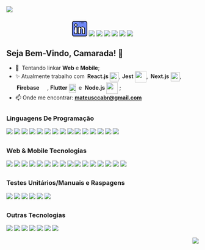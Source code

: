<div>
    <img src="https://github.com/Cabraiz/Cabraiz/assets/47371964/84718474-9686-4f33-81da-c0ca2a1e457a" style="max-width: 100%;">
    <h4 dir="auto"> </h4>
    <p align="center" dir="auto>
    <a href="https://www.linkedin.com/in/cabraiz/" rel="nofollow"><img src="https://raw.githubusercontent.com/8bithemant/8bithemant/master/linkedin.png?raw=true" style="width: 40px"></a>
    <img src="https://github.com/Cabraiz/Cabraiz/assets/47371964/b1b4f3c9-0553-4367-adfa-44958c40c7b2" style="width: 1%"></a>
    <a href="mailto:mateusccabr@gmail.com?subject=Hey%20Mateus!&body=Let's%20Start%3F"><img src="https://github.com/Cabraiz/Cabraiz/assets/47371964/0b8e16b8-0043-4573-82bd-ef10dbf0eca0" style="width: 40px"></a>
    <img src="https://github.com/Cabraiz/Cabraiz/assets/47371964/b1b4f3c9-0553-4367-adfa-44958c40c7b2" style="width: 1%"></a>
    <a href="https://www.instagram.com/cabraiz/" rel="nofollow"><img src="https://github.com/Cabraiz/Cabraiz/assets/47371964/700b1225-973a-42b1-aaf4-dc87772df3cb" style="width: 40px"></a>
    <img src="https://github.com/Cabraiz/Cabraiz/assets/47371964/b1b4f3c9-0553-4367-adfa-44958c40c7b2" style="width: 1%"></a>
    <a href="https://www.tiktok.com/@cabraiz" rel="nofollow"><img src="https://cdn3.iconfinder.com/data/icons/colorful-guache-social-media-logos-1/159/social-media_tiktok-512.png" style="width: 40px"></a>
    <h2 dir="auto">Seja Bem-Vindo, Camarada! 🤝</h2>
    <ul dir="auto">
    <li><g-emoji class="g-emoji" alias="seedling" >📱</g-emoji> &nbsp;Tentando linkar <strong>Web</strong> e <strong>Mobile</strong>;</li>
    <li><g-emoji class="g-emoji" alias="sparkles" >✨</g-emoji> Atualmente trabalho com 
    <strong>&nbsp;React.js</strong>
    <img align="center" height="24" width="24" src="https://camo.githubusercontent.com/cda2bff49eb0cd388393e08dd91cc3cf461f095e387d3fdcb8648ab0418010aa/68747470733a2f2f692e67697068792e636f6d2f6d656469612f654e41736a4f353574506267616f72376d612f323030772e77656270" style="max-width: 100%;">,
    <strong>Jest</strong>
    <img align="center" height="30" width="30" src="https://user-images.githubusercontent.com/47371964/214415268-3c63174b-d209-480d-a6e2-f39b71923069.svg" style="max-width: 100%;">,
    <strong>&nbsp;Next.js</strong>
    <img align="center" height="24" width="24" src="https://user-images.githubusercontent.com/47371964/214419003-5a9bfa22-543a-4c4a-b2ed-24cdf76879b3.svg">,
    <strong>&nbsp;Firebase</strong>
    <img align="center" height="25" width="17" src="https://user-images.githubusercontent.com/47371964/224434037-dd6e309a-7a6e-43e4-afd9-cbbfb608a4bb.png">,
    <strong>Flutter</strong>
    <img align="center" height="23" width="18" src="https://user-images.githubusercontent.com/47371964/224443460-f9aea102-02e4-42c1-abd3-ddb58968874c.png" style="max-width: 100%;">&nbsp;&nbsp;e&nbsp;
    <strong>Node.js</strong>
    <img align="center" height="30" width="30" src="https://camo.githubusercontent.com/bb12151c6b0cad592b4b7449df388a6db7aa7ceae45ef7cc03c9d4cab56dc90e/68747470733a2f2f6d65646961332e67697068792e636f6d2f6d656469612f6b64466338667562675333316238447356752f67697068792e77656270"></a> ;</li>
   <li><g-emoji class="g-emoji" alias="sparkles" >📫 Onde me encontrar: <a href="mailto:mateusccabr@gmail.com?subject=Hey%20Mateus!&body=Let's%20Start%3F"><strong>mateusccabr@gmail.com</strong></a> </a></li>
</div>
    <h2 dir="auto"></h2>
    <h3 dir="auto">Linguagens De Programação</h3>
<div>
    <img src="https://github.com/Cabraiz/Cabraiz/assets/47371964/67b35155-3504-4591-9742-9896d24be6bf" style="width: 90px"></a>
    <img src="https://github.com/Cabraiz/Cabraiz/assets/47371964/b1b4f3c9-0553-4367-adfa-44958c40c7b2" style="width: 1%"></a>
    <img src="https://github.com/Cabraiz/Cabraiz/assets/47371964/9bfab8e8-c974-49d2-b258-557a192dd000" style="width: 90px"></a>
    <img src="https://github.com/Cabraiz/Cabraiz/assets/47371964/b1b4f3c9-0553-4367-adfa-44958c40c7b2" style="width: 1%"></a>
    <img src="https://github.com/Cabraiz/Cabraiz/assets/47371964/56cc366f-8074-4206-a143-a357b91c1b81" style="width: 90px"></a>
    <img src="https://github.com/Cabraiz/Cabraiz/assets/47371964/b1b4f3c9-0553-4367-adfa-44958c40c7b2" style="width: 1%"></a>
    <img src="https://github.com/Cabraiz/Cabraiz/assets/47371964/ee5a73e1-edaa-4c73-9da4-34a2fcdef6c6" style="width: 90px"></a>
    <img src="https://github.com/Cabraiz/Cabraiz/assets/47371964/b1b4f3c9-0553-4367-adfa-44958c40c7b2" style="width: 1%"></a>
    <img src="https://github.com/Cabraiz/Cabraiz/assets/47371964/92c92174-c083-449f-9469-f29d8f70a6fa" style="width: 90px"></a>
    <img src="https://github.com/Cabraiz/Cabraiz/assets/47371964/b1b4f3c9-0553-4367-adfa-44958c40c7b2" style="width: 1%"></a>
    <img src="https://github.com/Cabraiz/Cabraiz/assets/47371964/66e82085-9ed4-41a8-b4d3-8f7cc039b5cc" style="width: 90px"></a>
    <img src="https://github.com/Cabraiz/Cabraiz/assets/47371964/b1b4f3c9-0553-4367-adfa-44958c40c7b2" style="width: 1%"></a>
    <img src="https://github.com/Cabraiz/Cabraiz/assets/47371964/33ab41b3-17e1-4ff6-bd90-348feacf8933" style="width: 90px"></a>
    <img src="https://github.com/Cabraiz/Cabraiz/assets/47371964/b1b4f3c9-0553-4367-adfa-44958c40c7b2" style="width: 1%"></a>
    <img src="https://github.com/Cabraiz/Cabraiz/assets/47371964/fbd2051c-ec85-4378-b537-7e7e9dab4eb2" style="width: 90px"></a>
</div>
<h2 dir="auto"></h2>
<h3 dir="auto">Web<b> & </b>Mobile Tecnologias</h3>
<div>
    <img src="https://i.imgur.com/vMI9Z0t.png" style="width: 90px"></a>
    <img src="https://github.com/Cabraiz/Cabraiz/assets/47371964/b1b4f3c9-0553-4367-adfa-44958c40c7b2" style="width: 1%"></a>
    <img src="https://i.imgur.com/SZyAUhK.png" style="width: 90px"></a>
    <img src="https://github.com/Cabraiz/Cabraiz/assets/47371964/b1b4f3c9-0553-4367-adfa-44958c40c7b2" style="width: 1%"></a>
    <img src="https://i.imgur.com/VGrBXc9.png" style="width: 90px"></a>
    <img src="https://github.com/Cabraiz/Cabraiz/assets/47371964/b1b4f3c9-0553-4367-adfa-44958c40c7b2" style="width: 1%"></a>
    <img src="https://i.imgur.com/K1b9vD4.png" style="width: 90px"></a>
    <img src="https://github.com/Cabraiz/Cabraiz/assets/47371964/b1b4f3c9-0553-4367-adfa-44958c40c7b2" style="width: 1%"></a>
    <img src="https://i.imgur.com/8GAPYH9.png" style="width: 90px"></a>
    <img src="https://github.com/Cabraiz/Cabraiz/assets/47371964/b1b4f3c9-0553-4367-adfa-44958c40c7b2" style="width: 1%"></a>
    <img src="https://i.imgur.com/UUwANPY.png" style="width: 90px"></a>
    <img src="https://github.com/Cabraiz/Cabraiz/assets/47371964/b1b4f3c9-0553-4367-adfa-44958c40c7b2" style="width: 1%"></a>
    <img src="https://i.imgur.com/PH62YRV.png" style="width: 90px"></a>
    <img src="https://github.com/Cabraiz/Cabraiz/assets/47371964/b1b4f3c9-0553-4367-adfa-44958c40c7b2" style="width: 1%"></a>
    <img src="https://i.imgur.com/IvRTheQ.png" style="width: 90px"></a>
    <img src="https://github.com/Cabraiz/Cabraiz/assets/47371964/b1b4f3c9-0553-4367-adfa-44958c40c7b2" style="width: 1%"></a>
    </div>
    <h2 dir="auto"></h2>
    <h3 dir="auto">Testes Unitários/Manuais e Raspagens</h3>
<div>
    <img src="https://i.imgur.com/6QKQD2t.png" style="width: 90px"></a>
    <img src="https://github.com/Cabraiz/Cabraiz/assets/47371964/b1b4f3c9-0553-4367-adfa-44958c40c7b2" style="width: 1%"></a>
    <img src="https://i.imgur.com/LvypQRJ.png" style="width: 90px"></a>
    <img src="https://github.com/Cabraiz/Cabraiz/assets/47371964/b1b4f3c9-0553-4367-adfa-44958c40c7b2" style="width: 1%"></a>    
    <img src="https://i.imgur.com/jFkoI5j.png" style="width: 90px"></a>
    <img src="https://github.com/Cabraiz/Cabraiz/assets/47371964/b1b4f3c9-0553-4367-adfa-44958c40c7b2" style="width: 1%"></a>
</div>
    <h2 dir="auto"></h2>
    <h3 dir="auto">Outras Tecnologias</h3>
    <div>
    <img src="https://i.imgur.com/cUwa5mT.png" style="width: 90px"></a>
    <img src="https://i.imgur.com/cKCY0l9.png"style="width: 1%"></a>
    <img src="https://i.imgur.com/bjuREjl.png" style="width: 90px"></a>
    <img src="https://github.com/Cabraiz/Cabraiz/assets/47371964/b1b4f3c9-0553-4367-adfa-44958c40c7b2" style="width: 1%"></a>
    <img src="https://i.imgur.com/rHGMRGR.png" style="width: 90px"></a>
    <img src="https://github.com/Cabraiz/Cabraiz/assets/47371964/b1b4f3c9-0553-4367-adfa-44958c40c7b2" style="width: 1%"></a>
    <img src="https://i.imgur.com/iOCXb5B.png" style="width: 90px"></a>
    </div>
    <p align="end" dir="auto">
    <img src="https://github.com/Cabraiz/Cabraiz/assets/47371964/7dd6403d-75ba-46be-abf4-b07a17a77038" style="width: 40vw;">
